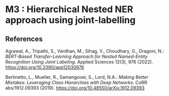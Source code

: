 # M3 : Hierarchical Nested NER approach using joint-labelling


## References
Agrawal, A., Tripathi, S., Vardhan, M., Sihag, V., Choudhary, G., Dragoni, N.: <i>BERT-Based Transfer-Learning Approach for Nested Named-Entity Recognition Using Joint Labeling</i>. Applied Sciences 12(3), 976 (2022).
https://doi.org/10.3390/app12030976

Bertinetto, L., Mueller, R., Samangooei, S., Lord, N.A.: <i>Making Better Mistakes: Leveraging Class Hierarchies with Deep Networks</i>. CoRR abs/1912.09393 (2019).
https://doi.org/10.48550/arXiv.1912.09393